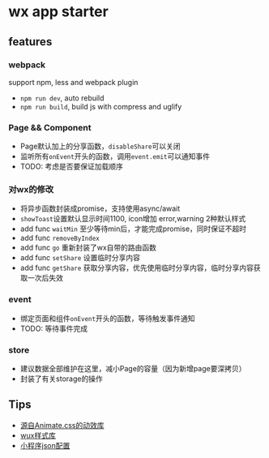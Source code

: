 # wx app starter

## features

### webpack

support npm, less and webpack plugin

- `npm run dev`, auto rebuild
- `npm run build`, build js with compress and uglify

### Page && Component

- Page默认加上的分享函数，`disableShare`可以关闭
- 监听所有`onEvent`开头的函数，调用`event.emit`可以通知事件
- TODO: 考虑是否要保证加载顺序

### 对wx的修改

- 将异步函数封装成promise，支持使用async/await
- `showToast`设置默认显示时间1100, icon增加 error,warning 2种默认样式
- add func `waitMin` 至少等待min后，才能完成promise，同时保证不超时
- add func `removeByIndex`
- add func `go` 重新封装了wx自带的路由函数
- add func `setShare` 设置临时分享内容
- add func `getShare` 获取分享内容，优先使用临时分享内容，临时分享内容获取一次后失效

### event

- 绑定页面和组件`onEvent`开头的函数，等待触发事件通知
- TODO: 等待事件完成

### store

- 建议数据全部维护在这里，减小Page的容量（因为新增page要深拷贝）
- 封装了有关storage的操作

## Tips

- [源自Animate.css的动效库](https://github.com/jeasonstudio/Ripples.wxss)
- [wux样式库](https://github.com/skyvow/wux)
- [小程序json配置](https://mp.weixin.qq.com/debug/wxadoc/dev/framework/config.html)
